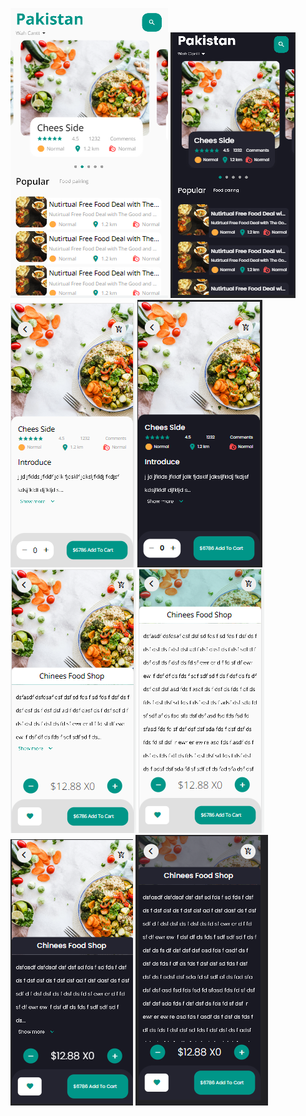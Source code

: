 <p align="left">
<img src="assets/images/Capture4.PNG"/>
<img src="assets/images/Capture3.PNG"/>
<img src="assets/images/Capture1.PNG"/>
<img src="assets/images/Capture2.PNG"/>
<img src="assets/images/Capture5.PNG"/>
<img src="assets/images/Capture6.PNG"/>
<img src="assets/images/Capture7.PNG"/>
<img src="assets/images/Capture8.PNG"/>
</p>


